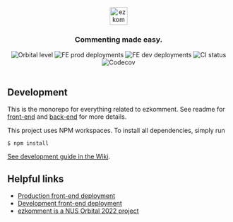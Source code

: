 <div align="center">
  <a href="https://ezkomment.joulev.dev"><img src="https://ezkomment.joulev.dev/images/logo-text.svg" alt="ezkomment" height="40"></a>
  <h3>Commenting made easy.</h3>
  <!-- not affiliated with Starship; however their logo is the most similar to Orbital logo on simple-icon that I can find -->
  <img alt="Orbital level" src="https://img.shields.io/badge/level-artemis-blue?style=flat-square&logo=starship">
  <img alt="FE prod deployments" src="https://img.shields.io/github/deployments/joulev/ezkomment/production?label=FE%20%5Bprod%5D&logo=vercel&style=flat-square">
  <img alt="FE dev deployments" src="https://img.shields.io/github/deployments/joulev/ezkomment/preview?label=FE%20%5Bdev%5D&logo=vercel&style=flat-square">
  <img alt="CI status" src="https://img.shields.io/github/workflow/status/joulev/ezkomment/Continuous%20integration/main?label=CI&logo=github&style=flat-square">
  <img alt="Codecov" src="https://img.shields.io/codecov/c/gh/joulev/ezkomment?logo=codecov&style=flat-square">
</div>

<br>

## Development

This is the monorepo for everything related to ezkomment. See readme for [front-end](/packages/client) and [back-end](/packages/server) for more details.

This project uses NPM workspaces. To install all dependencies, simply run

```
$ npm install
```

[See development guide in the Wiki](https://github.com/joulev/ezkomment/wiki/Development-Guide).

## Helpful links

- [Production front-end deployment](https://ezkomment.joulev.dev)
- [Development front-end deployment](https://ezkdev.joulev.dev)
- [ezkomment is a NUS Orbital 2022 project](https://ezkdev.joulev.dev/orbital)
